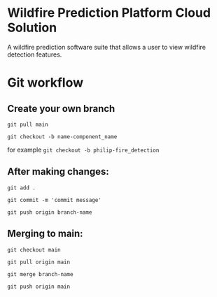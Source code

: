 # Wildfire Prediction Platform Cloud Solution

A wildfire prediction software suite that allows a user to view wildfire detection features.

# Git workflow

## Create your own branch

`git pull main`

`git checkout -b name-component_name`

for example `git checkout -b philip-fire_detection`

## After making changes:

`git add .`

`git commit -m 'commit message'`

`git push origin branch-name`

## Merging to main:

`git checkout main`

`git pull origin main`

`git merge branch-name`

`git push origin main`

